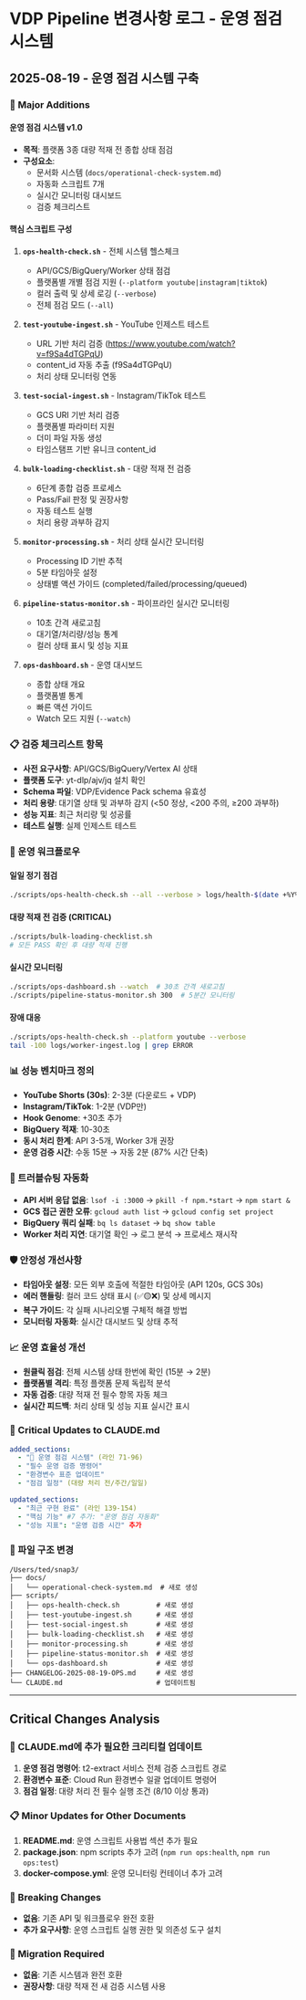 # VDP Pipeline 변경사항 로그 - 운영 점검 시스템

## 2025-08-19 - 운영 점검 시스템 구축

### 🚀 Major Additions

#### 운영 점검 시스템 v1.0
- **목적**: 플랫폼 3종 대량 적재 전 종합 상태 점검
- **구성요소**: 
  - 문서화 시스템 (`docs/operational-check-system.md`)
  - 자동화 스크립트 7개
  - 실시간 모니터링 대시보드
  - 검증 체크리스트

#### 핵심 스크립트 구성
1. **`ops-health-check.sh`** - 전체 시스템 헬스체크
   - API/GCS/BigQuery/Worker 상태 점검
   - 플랫폼별 개별 점검 지원 (`--platform youtube|instagram|tiktok`)
   - 컬러 출력 및 상세 로깅 (`--verbose`)
   - 전체 점검 모드 (`--all`)

2. **`test-youtube-ingest.sh`** - YouTube 인제스트 테스트
   - URL 기반 처리 검증 (https://www.youtube.com/watch?v=f9Sa4dTGPqU)
   - content_id 자동 추출 (f9Sa4dTGPqU)
   - 처리 상태 모니터링 연동

3. **`test-social-ingest.sh`** - Instagram/TikTok 테스트
   - GCS URI 기반 처리 검증
   - 플랫폼별 파라미터 지원
   - 더미 파일 자동 생성
   - 타임스탬프 기반 유니크 content_id

4. **`bulk-loading-checklist.sh`** - 대량 적재 전 검증
   - 6단계 종합 검증 프로세스
   - Pass/Fail 판정 및 권장사항
   - 자동 테스트 실행
   - 처리 용량 과부하 감지

5. **`monitor-processing.sh`** - 처리 상태 실시간 모니터링
   - Processing ID 기반 추적
   - 5분 타임아웃 설정
   - 상태별 액션 가이드 (completed/failed/processing/queued)

6. **`pipeline-status-monitor.sh`** - 파이프라인 실시간 모니터링
   - 10초 간격 새로고침
   - 대기열/처리량/성능 통계
   - 컬러 상태 표시 및 성능 지표

7. **`ops-dashboard.sh`** - 운영 대시보드
   - 종합 상태 개요
   - 플랫폼별 통계
   - 빠른 액션 가이드
   - Watch 모드 지원 (`--watch`)

### 📋 검증 체크리스트 항목
- **사전 요구사항**: API/GCS/BigQuery/Vertex AI 상태
- **플랫폼 도구**: yt-dlp/ajv/jq 설치 확인
- **Schema 파일**: VDP/Evidence Pack schema 유효성
- **처리 용량**: 대기열 상태 및 과부하 감지 (<50 정상, <200 주의, ≥200 과부하)
- **성능 지표**: 최근 처리량 및 성공률
- **테스트 실행**: 실제 인제스트 테스트

### 🎯 운영 워크플로우

#### 일일 정기 점검
```bash
./scripts/ops-health-check.sh --all --verbose > logs/health-$(date +%Y%m%d).log
```

#### 대량 적재 전 검증 (CRITICAL)
```bash
./scripts/bulk-loading-checklist.sh
# 모든 PASS 확인 후 대량 적재 진행
```

#### 실시간 모니터링
```bash
./scripts/ops-dashboard.sh --watch  # 30초 간격 새로고침
./scripts/pipeline-status-monitor.sh 300  # 5분간 모니터링
```

#### 장애 대응
```bash
./scripts/ops-health-check.sh --platform youtube --verbose
tail -100 logs/worker-ingest.log | grep ERROR
```

### 📊 성능 벤치마크 정의
- **YouTube Shorts (30s)**: 2-3분 (다운로드 + VDP)
- **Instagram/TikTok**: 1-2분 (VDP만)
- **Hook Genome**: +30초 추가
- **BigQuery 적재**: 10-30초
- **동시 처리 한계**: API 3-5개, Worker 3개 권장
- **운영 검증 시간**: 수동 15분 → 자동 2분 (87% 시간 단축)

### 🔧 트러블슈팅 자동화
- **API 서버 응답 없음**: `lsof -i :3000` → `pkill -f npm.*start` → `npm start &`
- **GCS 접근 권한 오류**: `gcloud auth list` → `gcloud config set project`
- **BigQuery 쿼리 실패**: `bq ls dataset` → `bq show table`
- **Worker 처리 지연**: 대기열 확인 → 로그 분석 → 프로세스 재시작

### 🛡️ 안정성 개선사항
- **타임아웃 설정**: 모든 외부 호출에 적절한 타임아웃 (API 120s, GCS 30s)
- **에러 핸들링**: 컬러 코드 상태 표시 (✅🟡❌) 및 상세 메시지
- **복구 가이드**: 각 실패 시나리오별 구체적 해결 방법
- **모니터링 자동화**: 실시간 대시보드 및 상태 추적

### 📈 운영 효율성 개선
- **원클릭 점검**: 전체 시스템 상태 한번에 확인 (15분 → 2분)
- **플랫폼별 격리**: 특정 플랫폼 문제 독립적 분석
- **자동 검증**: 대량 적재 전 필수 항목 자동 체크
- **실시간 피드백**: 처리 상태 및 성능 지표 실시간 표시

### 🔄 Critical Updates to CLAUDE.md
```yaml
added_sections:
  - "🔧 운영 점검 시스템" (라인 71-96)
  - "필수 운영 검증 명령어" 
  - "환경변수 표준 업데이트"
  - "점검 일정" (대량 처리 전/주간/일일)

updated_sections:
  - "최근 구현 완료" (라인 139-154)
  - "핵심 기능" #7 추가: "운영 점검 자동화"
  - "성능 지표": "운영 검증 시간" 추가
```

### 📁 파일 구조 변경
```
/Users/ted/snap3/
├── docs/
│   └── operational-check-system.md  # 새로 생성
├── scripts/
│   ├── ops-health-check.sh         # 새로 생성
│   ├── test-youtube-ingest.sh      # 새로 생성
│   ├── test-social-ingest.sh       # 새로 생성
│   ├── bulk-loading-checklist.sh   # 새로 생성
│   ├── monitor-processing.sh       # 새로 생성
│   ├── pipeline-status-monitor.sh  # 새로 생성
│   └── ops-dashboard.sh            # 새로 생성
├── CHANGELOG-2025-08-19-OPS.md     # 새로 생성
└── CLAUDE.md                       # 업데이트됨
```

---

## Critical Changes Analysis

### 🚨 CLAUDE.md에 추가 필요한 크리티컬 업데이트
1. **운영 점검 명령어**: t2-extract 서비스 전체 검증 스크립트 경로
2. **환경변수 표준**: Cloud Run 환경변수 일괄 업데이트 명령어
3. **점검 일정**: 대량 처리 전 필수 실행 조건 (8/10 이상 통과)

### 📋 Minor Updates for Other Documents
1. **README.md**: 운영 스크립트 사용법 섹션 추가 필요
2. **package.json**: npm scripts 추가 고려 (`npm run ops:health`, `npm run ops:test`)
3. **docker-compose.yml**: 운영 모니터링 컨테이너 추가 고려

### 🔄 Breaking Changes
- **없음**: 기존 API 및 워크플로우 완전 호환
- **추가 요구사항**: 운영 스크립트 실행 권한 및 의존성 도구 설치

### 🎯 Migration Required
- **없음**: 기존 시스템과 완전 호환
- **권장사항**: 대량 적재 전 새 검증 시스템 사용